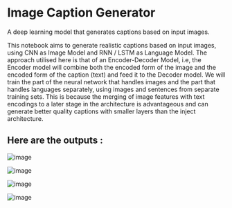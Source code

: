 # Image Caption Generator
A deep learning model that generates captions based on input images.

This notebook aims to generate realistic captions based on input images, using CNN as Image Model and RNN / LSTM as Language Model. The approach utilised here is that of an Encoder-Decoder Model, i.e, the Encoder model will combine both the encoded form of the image and the encoded form of the caption (text) and feed it to the Decoder model. We will train the part of the neural network that handles images and the part that handles languages separately, using images and sentences from separate training sets. This is because the merging of image features with text encodings to a later stage in the architecture is advantageous and can generate better quality captions with smaller layers than the inject architecture.

## Here are the outputs :

![image](https://user-images.githubusercontent.com/83628182/214152547-2173c3a8-5a63-4fb3-90f7-603ccae4012b.png)

![image](https://user-images.githubusercontent.com/83628182/214152667-6748cd4b-82e8-4b78-b96e-add11337510a.png)

![image](https://user-images.githubusercontent.com/83628182/214152688-41e9a58b-67f3-40d4-9ddc-c0e1d144114f.png)

![image](https://user-images.githubusercontent.com/83628182/214152698-4eca356f-5323-4f2a-9766-fbfb56d30c68.png)
